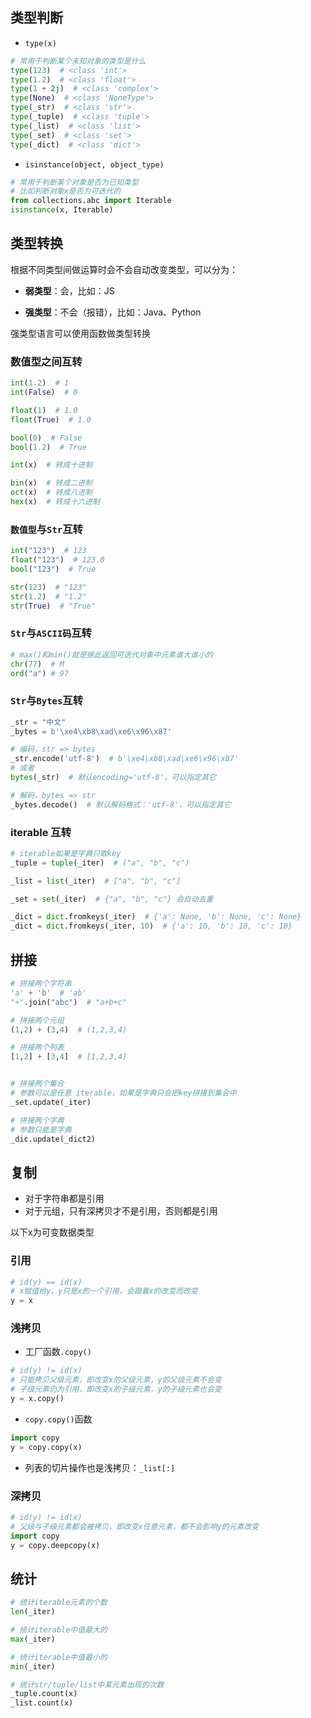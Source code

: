 ## 类型判断

- `type(x)`

```python
# 常用于判断某个未知对象的类型是什么
type(123)  # <class 'int'>
type(1.2)  # <class 'float'>
type(1 + 2j)  # <class 'complex'>
type(None)  # <class 'NoneType'>
type(_str)  # <class 'str'>
type(_tuple)  # <class 'tuple'>
type(_list)  # <class 'list'>
type(_set)  # <class 'set'>
type(_dict)  # <class 'dict'>
```

- `isinstance(object, object_type)`

```python
# 常用于判断某个对象是否为已知类型
# 比如判断对象x是否为可迭代的
from collections.abc import Iterable
isinstance(x, Iterable)
```

## 类型转换

根据不同类型间做运算时会不会自动改变类型，可以分为：

- **弱类型**：会，比如：JS

- **强类型**：不会（报错），比如：Java、Python

强类型语言可以使用函数做类型转换

### 数值型之间互转

```python
int(1.2)  # 1
int(False)  # 0

float(1)  # 1.0
float(True)  # 1.0

bool(0)  # False
bool(1.2)  # True
```

```python
int(x)  # 转成十进制

bin(x)  # 转成二进制
oct(x)  # 转成八进制
hex(x)  # 转成十六进制
```

### `数值型`与`Str`互转

```python
int("123")  # 123
float("123")  # 123.0
bool("123")  # True

str(123)  # "123"
str(1.2)  # "1.2"
str(True)  # "True"
```

### `Str`与`ASCII码`互转

```python
# max()和min()就是据此返回可迭代对象中元素谁大谁小的
chr(77)  # M
ord("a") # 97
```

### `Str`与`Bytes`互转

```python
_str = "中文"
_bytes = b'\xe4\xb8\xad\xe6\x96\x87'

# 编码，str => bytes
_str.encode('utf-8')  # b'\xe4\xb8\xad\xe6\x96\x87'
# 或者
bytes(_str)  # 默认encoding='utf-8'，可以指定其它

# 解码，bytes => str
_bytes.decode()  # 默认解码格式：'utf-8'，可以指定其它
```

### iterable 互转

```python
# iterable如果是字典只取key
_tuple = tuple(_iter)  # ("a", "b", "c")

_list = list(_iter)  # ["a", "b", "c"]

_set = set(_iter)  # {"a", "b", "c"} 会自动去重

_dict = dict.fromkeys(_iter)  # {'a': None, 'b': None, 'c': None}
_dict = dict.fromkeys(_iter, 10)  # {'a': 10, 'b': 10, 'c': 10}
```

## 拼接

```python
# 拼接两个字符串
'a' + 'b'  # 'ab'
"+".join("abc")  # "a+b+c"

# 拼接两个元组
(1,2) + (3,4)  # (1,2,3,4)

# 拼接两个列表
[1,2] + [3,4]  # [1,2,3,4]


# 拼接两个集合
# 参数可以是任意 iterable，如果是字典只会把key拼接到集合中
_set.update(_iter)

# 拼接两个字典
# 参数只能是字典
_dic.update(_dict2)
```

## 复制

- 对于字符串都是引用
- 对于元组，只有深拷贝才不是引用，否则都是引用

以下x为可变数据类型

### 引用

```python
# id(y) == id(x)
# x赋值给y，y只是x的一个引用，会跟着x的改变而改变
y = x
```

### 浅拷贝

- 工厂函数`.copy()`

```python
# id(y) != id(x)
# 只能拷贝父级元素，即改变x的父级元素，y的父级元素不会变
# 子级元素仍为引用，即改变x的子级元素，y的子级元素也会变
y = x.copy()
```

- `copy.copy()`函数

```python
import copy
y = copy.copy(x)
```

- 列表的切片操作也是浅拷贝：`_list[:]`

### 深拷贝

```python
# id(y) != id(x)
# 父级与子级元素都会被拷贝，即改变x任意元素，都不会影响y的元素改变
import copy
y = copy.deepcopy(x)
```

## 统计

```python
# 统计iterable元素的个数
len(_iter)

# 统计iterable中值最大的
max(_iter)

# 统计iterable中值最小的
min(_iter)

# 统计str/tuple/list中某元素出现的次数
_tuple.count(x)
_list.count(x)
```